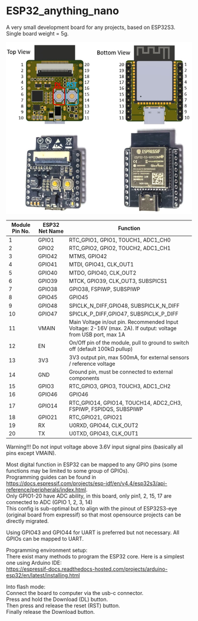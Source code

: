 # ESP32_anything_nano
A very small development board for any projects, based on ESP32S3.  
Single board weight = 5g.  

![Image](/doc/pin_no.jpg)  

| Module Pin No. | ESP32 Net Name | Function | 
|---------|--------------|-----------|
|1| GPIO1 | RTC_GPIO1, GPIO1, TOUCH1, ADC1_CH0 |
|2| GPIO2 | RTC_GPIO2, GPIO2, TOUCH2, ADC1_CH1 |
|3| GPIO42 | MTMS, GPIO42 |
|4| GPIO41 | MTDI, GPIO41, CLK_OUT1 |
|5| GPIO40 | MTDO, GPIO40, CLK_OUT2 |
|6| GPIO39 | MTCK, GPIO39, CLK_OUT3, SUBSPICS1 |
|7| GPIO38 | GPIO38, FSPIWP, SUBSPIWP |
|8| GPIO45 | GPIO45 |
|9| GPIO48 | SPICLK_N_DIFF,GPIO48, SUBSPICLK_N_DIFF |
|10| GPIO47 | SPICLK_P_DIFF,GPIO47, SUBSPICLK_P_DIFF |
|11| VMAIN | Main Voltage in/out pin. Recommended Input Voltage: 2-16V (max. 2A). If output: voltage from USB port, max 1A|
|12| EN | On/Off pin of the module, pull to ground to switch off (default 100kΩ pullup) |
|13| 3V3 | 3V3 output pin, max 500mA, for external sensors / reference voltage |
|14| GND | Ground pin, must be connected to external components |
|15| GPIO3 | RTC_GPIO3, GPIO3, TOUCH3, ADC1_CH2 |
|16| GPIO46 | GPIO46 |
|17| GPIO14 | RTC_GPIO14, GPIO14, TOUCH14, ADC2_CH3, FSPIWP, FSPIDQS, SUBSPIWP |
|18| GPIO21 | RTC_GPIO21, GPIO21 |
|19| RX | U0RXD, GPIO44, CLK_OUT2 |
|20| TX | U0TXD, GPIO43, CLK_OUT1 |

Warning!!! Do not input voltage above 3.6V input signal pins (basically all pins except VMAIN).  

Most digital function in ESP32 can be mapped to any GPIO pins (some functions may be limited to some group of GPIOs).  
Programming guides can be found in  
<https://docs.espressif.com/projects/esp-idf/en/v4.4/esp32s3/api-reference/peripherals/index.html>.  
Only GPIO1-20 have ADC ability, in this board, only pin1, 2, 15, 17 are connected to ADC (GPIO 1, 2, 3, 14)  
This config is sub-optimal but to align with the pinout of ESP32S3-eye (original board from expressif) so that most opensource projects can be directly migrated.  

Using GPIO43 and GPIO44 for UART is preferred but not necessary. All GPIOs can be mapped to UART.   

Programming environment setup:  
There exist many methods to program the ESP32 core. Here is a simplest one using Arduino IDE:  
<https://espressif-docs.readthedocs-hosted.com/projects/arduino-esp32/en/latest/installing.html>  

Into flash mode:  
Connect the board to computer via the usb-c connector.  
Press and hold the Download (DL) button.  
Then press and release the reset (RST) button.  
Finally release the Download button.  


